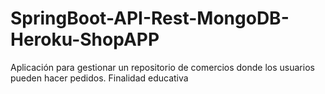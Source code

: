 # SpringBoot-API-Rest-MongoDB-Heroku-ShopAPP
Aplicación para gestionar un repositorio de comercios donde los usuarios pueden hacer pedidos. Finalidad educativa
